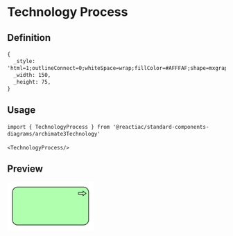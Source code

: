 # Technology Process

## Definition

```
{
  _style: 'html=1;outlineConnect=0;whiteSpace=wrap;fillColor=#AFFFAF;shape=mxgraph.archimate3.application;appType=proc;archiType=rounded;',
  _width: 150,
  _height: 75,
}
```

## Usage

```
import { TechnologyProcess } from '@reactiac/standard-components-diagrams/archimate3Technology'

<TechnologyProcess/>
```

## Preview

<img src="./technology-process.png" width="200"/>
